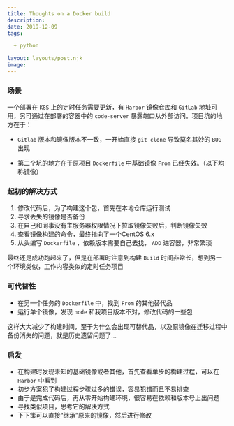 ```yaml
---
title: Thoughts on a Docker build
description:
date: 2019-12-09
tags:

  + python

layout: layouts/post.njk
image:
---
```


### 场景

一个部署在 `K8S` 上的定时任务需要更新，有 `Harbor` 镜像仓库和 `GitLab` 地址可用，另可通过在部署的容器中的 `code-server` 暴露端口从外部访问。项目坑的地方在于：

* `Gitlab` 版本和镜像版本不一致，一开始直接 `git clone` 导致莫名其妙的 `BUG` 出现

* 第二个坑的地方在于原项目 `Dockerfile` 中基础镜像 `From` 已经失效。（以下均称镜像）

### 起初的解决方式

1. 修改代码后，为了构建这个包，首先在本地仓库运行测试
2. 寻求丢失的镜像是否备份
3. 在自己和同事没有主服务器权限情况下拉取镜像失败后，判断镜像失效
4. 查看镜像构建的命令，最终指向了一个CentOS 6.x
5. 从头编写 `Dockerfile` ，依赖版本需要自己去找， `ADD` 进容器，非常繁琐

最终还是成功跑起来了，但是在部署时注意到构建 `Build` 时间非常长，想到另一个环境类似，工作内容类似的定时任务项目

### 可代替性

* 在另一个任务的 `Dockerfile` 中，找到 `From` 的其他替代品
* 运行单个镜像，发现 `node` 和我项目版本不对，修改代码的一些包

这样大大减少了构建时间，至于为什么会出现可替代品，以及原镜像在迁移过程中备份消失的问题，就是历史遗留问题了...

### 启发

* 在构建时发现未知的基础镜像或者其他，首先查看单步的构建过程，可以在 `Harbor` 中看到
* 初步方案犯了构建过程步骤过多的错误，容易犯错而且不易排查
* 由于是完成代码后，再从零开始构建环境，很容易在依赖和版本号上出问题
* 寻找类似项目，思考它的解决方式
* 下下策可以直接“继承”原来的镜像，然后进行修改
